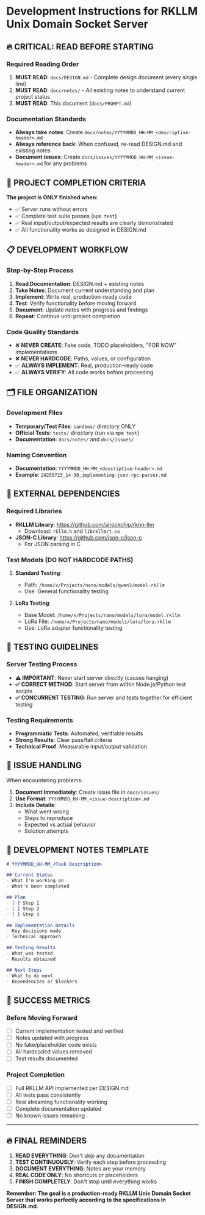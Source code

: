 # Development Instructions for RKLLM Unix Domain Socket Server

## 🔥 CRITICAL: READ BEFORE STARTING

### Required Reading Order
1. **MUST READ**: `docs/DESIGN.md` - Complete design document (every single line)
2. **MUST READ**: `docs/notes/` - All existing notes to understand current project status
3. **MUST READ**: This document (`docs/PROMPT.md`)

### Documentation Standards
- **Always take notes**: Create `docs/notes/YYYYMMDD_HH-MM_<descriptive-header>.md` 
- **Always reference back**: When confused, re-read DESIGN.md and existing notes
- **Document issues**: Create `docs/issues/YYYYMMDD_HH-MM_<issue-header>.md` for any problems

## 🎯 PROJECT COMPLETION CRITERIA

**The project is ONLY finished when:**
- ✅ Server runs without errors
- ✅ Complete test suite passes (`npm test`)
- ✅ Real input/output/expected results are clearly demonstrated
- ✅ All functionality works as designed in DESIGN.md

## 📋 DEVELOPMENT WORKFLOW

### Step-by-Step Process
1. **Read Documentation**: DESIGN.md + existing notes
2. **Take Notes**: Document current understanding and plan
3. **Implement**: Write real, production-ready code
4. **Test**: Verify functionality before moving forward
5. **Document**: Update notes with progress and findings
6. **Repeat**: Continue until project completion

### Code Quality Standards
- ❌ **NEVER CREATE**: Fake code, TODO placeholders, "FOR NOW" implementations
- ❌ **NEVER HARDCODE**: Paths, values, or configuration
- ✅ **ALWAYS IMPLEMENT**: Real, production-ready code
- ✅ **ALWAYS VERIFY**: All code works before proceeding

## 🗂️ FILE ORGANIZATION

### Development Files
- **Temporary/Test Files**: `sandbox/` directory ONLY
- **Official Tests**: `tests/` directory (run via `npm test`)
- **Documentation**: `docs/notes/` and `docs/issues/`

### Naming Convention
- **Documentation**: `YYYYMMDD_HH-MM_<descriptive-header>.md`
- **Example**: `20250723_14-30_implementing-json-rpc-parser.md`

## 🔗 EXTERNAL DEPENDENCIES

### Required Libraries
- **RKLLM Library**: https://github.com/airockchip/rknn-llm
  - Download: `rkllm.h` and `librkllmrt.so`
- **JSON-C Library**: https://github.com/json-c/json-c
  - For JSON parsing in C

### Test Models (DO NOT HARDCODE PATHS)
1. **Standard Testing**:
   - Path: `/home/x/Projects/nano/models/qwen3/model.rkllm`
   - Use: General functionality testing

2. **LoRa Testing**:
   - Base Model: `/home/x/Projects/nano/models/lora/model.rkllm`
   - LoRa File: `/home/x/Projects/nano/models/lora/lora.rkllm`
   - Use: LoRa adapter functionality testing

## 🧪 TESTING GUIDELINES

### Server Testing Process
- **⚠️ IMPORTANT**: Never start server directly (causes hanging)
- **✅ CORRECT METHOD**: Start server from within Node.js/Python test scripts
- **✅ CONCURRENT TESTING**: Run server and tests together for efficient testing

### Testing Requirements
- **Programmatic Tests**: Automated, verifiable results
- **Strong Results**: Clear pass/fail criteria
- **Technical Proof**: Measurable input/output validation

## 🚨 ISSUE HANDLING

When encountering problems:
1. **Document Immediately**: Create issue file in `docs/issues/`
2. **Use Format**: `YYYYMMDD_HH-MM_<issue-description>.md`
3. **Include Details**: 
   - What went wrong
   - Steps to reproduce
   - Expected vs actual behavior
   - Solution attempts

## 📝 DEVELOPMENT NOTES TEMPLATE

```markdown
# YYYYMMDD_HH-MM_<Task Description>

## Current Status
- What I'm working on
- What's been completed

## Plan
- [ ] Step 1
- [ ] Step 2
- [ ] Step 3

## Implementation Details
- Key decisions made
- Technical approach

## Testing Results
- What was tested
- Results obtained

## Next Steps
- What to do next
- Dependencies or blockers
```

## 🎯 SUCCESS METRICS

### Before Moving Forward
- [ ] Current implementation tested and verified
- [ ] Notes updated with progress
- [ ] No fake/placeholder code exists
- [ ] All hardcoded values removed
- [ ] Test results documented

### Project Completion
- [ ] Full RKLLM API implemented per DESIGN.md
- [ ] All tests pass consistently
- [ ] Real streaming functionality working
- [ ] Complete documentation updated
- [ ] No known issues remaining

---

## 🔥 FINAL REMINDERS

1. **READ EVERYTHING**: Don't skip any documentation
2. **TEST CONTINUOUSLY**: Verify each step before proceeding  
3. **DOCUMENT EVERYTHING**: Notes are your memory
4. **REAL CODE ONLY**: No shortcuts or placeholders
5. **FINISH COMPLETELY**: Don't stop until everything works

**Remember: The goal is a production-ready RKLLM Unix Domain Socket Server that works perfectly according to the specifications in DESIGN.md.**